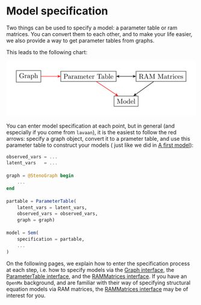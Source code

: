 # Model specification

Two things can be used to specify a model: a parameter table or ram matrices.
You can convert them to each other, and to make your life easier, we also provide a way to get parameter tables from graphs.

This leads to the following chart:

![Specification flowchart](../../assets/specification.png)

You can enter model specification at each point, but in general (and especially if you come from `lavaan`), it is the easiest to follow the red arrows: specify a graph object, convert it to a prameter table, and use this parameter table to construct your models ( just like we did in [A first model](@ref)):

```julia
observed_vars = ...
latent_vars   = ...

graph = @StenoGraph begin
    ...
end

partable = ParameterTable(
    latent_vars = latent_vars, 
    observed_vars = observed_vars, 
    graph = graph)

model = Sem(
    specification = partable,
    ...
)
```

On the following pages, we explain how to enter the specification process at each step, i.e. how to specify models via the [Graph interface](@ref), the [ParameterTable interface](@ref), and the [RAMMatrices interface](@ref). 
If you have an `OpenMx` background, and are familiar with their way of specifying structural equation models via RAM matrices, the [RAMMatrices interface](@ref) may be of interest for you.